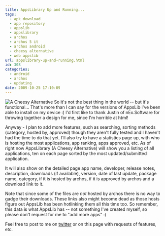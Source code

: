 ```yaml
---
title: AppsLibrary Up and Running...
tags:
  - apk download
  - app repository
  - appslib
  - appslibrary
  - archos
  - archos 5 it
  - archos android
  - cheesy alternative
  - web appslib
url: appslibrary-up-and-running.html
id: 308
categories:
  - android
  - archos
  - updating
date: 2009-10-25 17:10:09
---
```


![A Cheesy Alternative](http://173.230.150.16/blog/wp-content/uploads/2009/10/applibrary-300x164.png "A Cheesy Alternative")
So it's not the best thing in the world -- but it's functional... That's more than I can say for the versions of AppsLib I've been able to install on my device :) I'd first like to thank Justin of nEx.Software for throwing together a design for me, since I'm horrible at html!

Anyway - I plan to add more features, such as searching, sorting methods (category, hosted by, approved) though they aren't fully tested and I haven't had the time to do that yet. I'll also try to have a statistics page up, with who is hosting the most applications, app ranking, apps approved, etc. As of right now AppsLibrary (A Cheesy Alternative) will show you a listing of all applications, ten on each page sorted by the most updated/submitted application.

It will also show on the detailed page app name, developer, release notes, description, downloads (if available), version, date of last update, package name, category, if it is hosted by archos, if it is approved by archos and a download link to it.

Note that since some of the files are _not_ hosted by archos there is no way to gadge their downloads. These links also might become dead as those hosts figure out AppsLib has been hotlinking them all this time too. So remember, this data is what AppsLib has -- not something I've created myself, so please don't request for me to "add more apps" :)

Feel free to post to me on [twitter](http://www.twitter.com/timstrazz) or on this page with requests of features, etc.